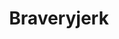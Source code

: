 ---
title: Braveryjerk
crosslinks:
- livven
- u_imguralbumbot
- atheism
- tmsbmeta
- youtubefactsbot
- CringeAnarchy
- elonjerk
- Serendipity
- OutOfTheLoop
- TheWaterLew
- MassdropBot
- copypasta
- elonmusk
- TurtlesAreFood
- teenagers
- circlejerk
- Libertarian
- dankmemes
- The_Donald
- dankchristianmemes
---